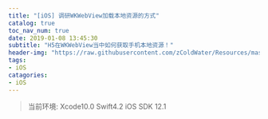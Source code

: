 ```yaml
---
title: "[iOS] 调研WKWebView加载本地资源的方式"
catalog: true
toc_nav_num: true
date: 2019-01-08 13:45:30
subtitle: "H5在WKWebView当中如何获取手机本地资源！"
header-img: "https://raw.githubusercontent.com/zColdWater/Resources/master/Images/legs.jpg"
tags:
- iOS
catagories:
- iOS
---
```


> 当前环境: Xcode10.0 Swift4.2 iOS SDK 12.1

